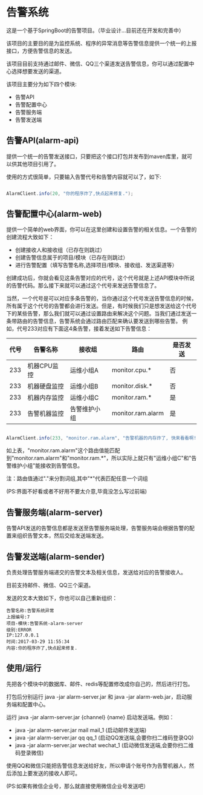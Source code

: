 # 告警系统

这是一个基于SpringBoot的告警项目。（毕业设计...目前还在开发和完善中）

该项目的主要目的是为监控系统、程序的异常消息等告警信息提供一个统一的上报接口，方便告警信息的发送。

该项目目前支持通过邮件、微信、QQ三个渠道发送告警信息，你可以通过配置中心选择想要发送的渠道。

该项目主要分为如下四个模块:

- 告警API
- 告警配置中心
- 告警服务端
- 告警发送端

## 告警API(alarm-api)

提供一个统一的告警发送接口，只要把这个接口打包并发布到maven库里，就可以供其他项目引用了。

使用的方式很简单，只要输入告警代号和告警内容就可以了，如下:

``` java

AlarmClient.info(20, "你的程序炸了,快点起来修复.");

```

## 告警配置中心(alarm-web)

提供一个简单的web界面，你可以在这里创建和设置告警的相关信息。一个告警的创建流程大致如下：

- 创建接收人和接收组（已存在则跳过）
- 创建告警信息属于的项目/模块（已存在则跳过）
- 进行告警配置（填写告警名称,选择项目/模块、接收组、发送渠道等）

创建成功后，你就会看见这条告警对应的代号，这个代号就是上述API模块中所说的告警代码。那么接下来就可以通过这个代号来发送告警信息了。

当然，一个代号是可以对应多条告警的，当你通过这个代号发送告警信息的时候，所有属于这个代号的告警都会进行发送。但是，有时候我们只是想发送给这个代号下的某些告警，那么我们就可以通过设置路由来解决这个问题。当我们通过发送一条带路由的告警信息，告警系统会通过路由匹配来确认要发送到哪些告警。
例如，代号233对应有下面这4条告警，接着发送如下告警信息：


|代号|告警名称|接收组|路由|是否发送|
|----|----|----|----|----|
|233|机器CPU监控|运维小组A|monitor.cpu.*|否|
|233|机器硬盘监控|运维小组B|monitor.disk.*|否|
|233|机器内存监控|运维小组C|monitor.ram.*|是|
|233|告警机器监控|告警维护小组|monitor.ram.alarm|是|


``` java

AlarmClient.info(233, "monitor.ram.alarm", "告警机器的内存炸了, 快来看看啊!")

```

如上表，"monitor.ram.alarm"这个路由值能匹配到"monitor.ram.alarm"和"monitor.ram.*"，所以实际上就只有"运维小组C"和"告警维护小组"能接收到告警信息。

注：路由值通过"."来分割词组,其中"\*"代表匹配任意一个词组

(PS:界面不好看或者不好用不要太介意,毕竟没怎么写过前端)

## 告警服务端(alarm-server)

告警API发送的告警信息都是发送至告警服务端处理，告警服务端会根据告警的配置来组织告警文本，然后交给发送端发送。

## 告警发送端(alarm-sender)

负责处理告警服务端递交的告警文本及相关信息，发送给对应的告警接收人。

目前支持邮件、微信、QQ三个渠道。

发送的文本大致如下，你也可以自己重新组织：

```
告警名称:告警系统异常
上报编号:7
项目-模块:告警系统-alarm-server
级别:ERROR
IP:127.0.0.1
时间:2017-03-29 11:55:34
内容:你的程序炸了,快点起来修复.
```

## 使用/运行

先把各个模块中的数据库、邮件、redis等配置修改成你自己的，然后进行打包。

打包后分别运行 java -jar alarm-server.jar 和 java -jar alarm-web.jar，启动服务端和配置中心。

运行 java -jar alarm-server.jar {channel} {name} 启动发送端。例如：

- java -jar alarm-server.jar mail mail_1 (启动邮件发送端)
- java -jar alarm-server.jar qq qq_1 (启动QQ发送端,会要你扫二维码登录QQ)
- java -jar alarm-server.jar wechat wechat_1 (启动微信发送端,会要你扫二维码登录微信)

使用QQ和微信只能把告警信息发送给好友，所以申请个账号作为告警机器人，然后添加上要发送的接收人即可。

(PS:如果有微信企业号，那么就直接使用微信企业号发送吧）